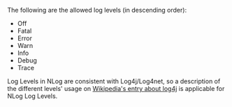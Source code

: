 The following are the allowed log levels (in descending order):
* Off
* Fatal
* Error
* Warn
* Info
* Debug
* Trace


Log Levels in NLog are consistent with Log4j/Log4net, so a description of the different levels' usage on [Wikipedia's entry about log4j](http://en.wikipedia.org/wiki/Log4j) is applicable for NLog Log Levels.